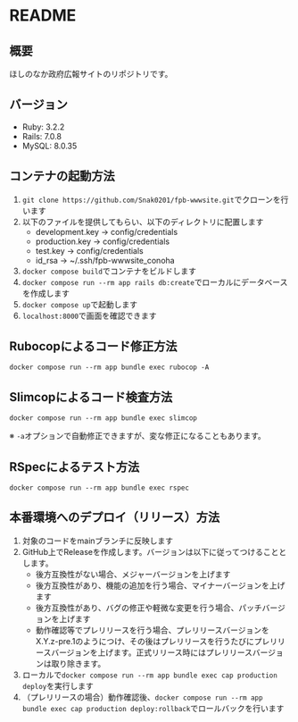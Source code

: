 # README
## 概要
ほしのなか政府広報サイトのリポジトリです。

## バージョン
- Ruby: 3.2.2
- Rails: 7.0.8
- MySQL: 8.0.35

## コンテナの起動方法
1. `git clone https://github.com/Snak0201/fpb-wwwsite.git`でクローンを行います
1. 以下のファイルを提供してもらい、以下のディレクトリに配置します
    - development.key -> config/credentials
    - production.key -> config/credentials
    - test.key -> config/credentials
    - id_rsa -> ~/.ssh/fpb-wwwsite_conoha
1. `docker compose build`でコンテナをビルドします
1. `docker compose run --rm app rails db:create`でローカルにデータベースを作成します
1. `docker compose up`で起動します
1. `localhost:8000`で画面を確認できます

## Rubocopによるコード修正方法
`docker compose run --rm app bundle exec rubocop -A`

## Slimcopによるコード検査方法
`docker compose run --rm app bundle exec slimcop`

※ `-a`オプションで自動修正できますが、変な修正になることもあります。

## RSpecによるテスト方法
`docker compose run --rm app bundle exec rspec`

## 本番環境へのデプロイ（リリース）方法
1. 対象のコードをmainブランチに反映します
1. GitHub上でReleaseを作成します。バージョンは以下に従ってつけることとします。
    - 後方互換性がない場合、メジャーバージョンを上げます
    - 後方互換性があり、機能の追加を行う場合、マイナーバージョンを上げます
    - 後方互換性があり、バグの修正や軽微な変更を行う場合、パッチバージョンを上げます
    - 動作確認等でプレリリースを行う場合、プレリリースバージョンをX.Y.z-pre.1のようにつけ、その後はプレリリースを行うたびにプレリリースバージョンを上げます。正式リリース時にはプレリリースバージョンは取り除きます。
1. ローカルで`docker compose run --rm app bundle exec cap production deploy`を実行します
1. （プレリリースの場合）動作確認後、`docker compose run --rm app bundle exec cap production deploy:rollback`でロールバックを行います
